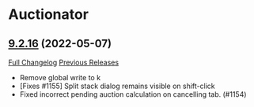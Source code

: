 # Auctionator

## [9.2.16](https://github.com/Auctionator/Auctionator/tree/9.2.16) (2022-05-07)
[Full Changelog](https://github.com/Auctionator/Auctionator/compare/9.2.15...9.2.16) [Previous Releases](https://github.com/Auctionator/Auctionator/releases)

- Remove global write to k  
- [Fixes #1155] Split stack dialog remains visible on shift-click  
- Fixed incorrect pending auction calculation on cancelling tab. (#1154)  
